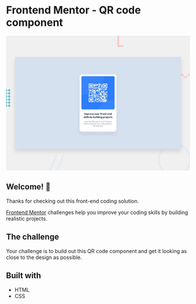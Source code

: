 # Frontend Mentor - QR code component

![Design preview for the QR code component coding challenge](./design/desktop-preview.jpg)

## Welcome! 👋

Thanks for checking out this front-end coding solution.

[Frontend Mentor](https://www.frontendmentor.io) challenges help you improve your coding skills by building realistic projects.


## The challenge

Your challenge is to build out this QR code component and get it looking as close to the design as possible.

## Built with

- HTML
- CSS
